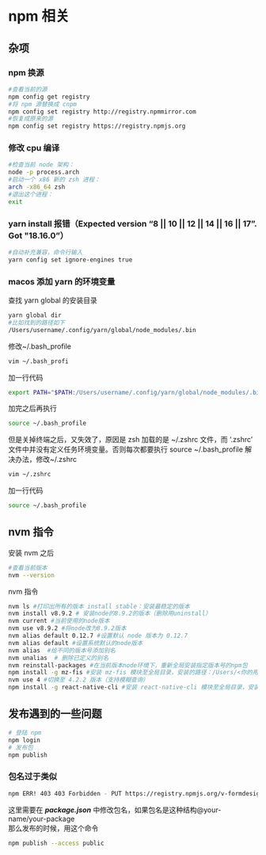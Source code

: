# npm 相关

## 杂项

### npm 换源

```zsh
#查看当前的源
npm config get registry
#将 npm 源替换成 cnpm
npm config set registry http://registry.npmmirror.com
#恢复成原来的源
npm config set registry https://registry.npmjs.org
```

### 修改 cpu 编译

```zsh
#检查当前 node 架构：
node -p process.arch
#启动一个 x86 新的 zsh 进程：
arch -x86_64 zsh
#退出这个进程：
exit
```

### yarn install 报错（Expected version “8 || 10 || 12 || 14 || 16 || 17”. Got "18.16.0”）

```zsh
#自动补充兼容，命令行输入
yarn config set ignore-engines true
```

### macos 添加 yarn 的环境变量

查找 yarn global 的安装目录

```zsh
yarn global dir
#比如找到的路径如下
/Users/username/.config/yarn/global/node_modules/.bin

```

修改~/.bash_profile

```zsh
vim ~/.bash_profi
```

加一行代码

```zsh
export PATH="$PATH:/Users/username/.config/yarn/global/node_modules/.bin"
```

加完之后再执行

```zsh
source ~/.bash_profile
```

但是关掉终端之后，又失效了，原因是 zsh 加载的是 ~/.zshrc 文件，而 ‘.zshrc’ 文件中并没有定义任务环境变量。否则每次都要执行 source ~/.bash_profile
解决办法，修改~/.zshrc

```zsh
vim ~/.zshrc
```

加一行代码

```zsh
source ~/.bash_profile
```

## nvm 指令

安装 nvm 之后

```zsh
#查看当前版本
nvm --version
```

nvm 指令

```zsh
nvm ls #打印出所有的版本 install stable：安装最稳定的版本
nvm install v8.9.2 # 安装node的8.9.2的版本（删除用uninstall）
nvm current #当前使用的node版本
nvm use v8.9.2 #将node改为8.9.2版本
nvm alias default 0.12.7 #设置默认 node 版本为 0.12.7
nvm alias default #设置系统默认的node版本
nvm alias  #给不同的版本号添加别名
nvm unalias  # 删除已定义的别名
nvm reinstall-packages #在当前版本node环境下，重新全局安装指定版本号的npm包
npm install -g mz-fis #安装 mz-fis 模块至全局目录，安装的路径：/Users/<你的用户名>/.nvm/versions/node/v0.12.7/lib/mz-fis
nvm use 4 #切换至 4.2.2 版本（支持模糊查询）
npm install -g react-native-cli #安装 react-native-cli 模块至全局目录，安装的路径：/Users/<你的用户名>/.nvm/versions/node/v4.2.2/lib/react-native-cli
```

## 发布遇到的一些问题

```zsh
# 登陆 npm
npm login
# 发布包
npm publish
```

### 包名过于类似

```zsh
npm ERR! 403 403 Forbidden - PUT https://registry.npmjs.org/v-formdesigner - Package name too similar to existing package v-form-designer; try renaming your package to '@klaus_v_reinherz/v-formdesigner' and publishing with 'npm publish --access=public' instead
```

这里需要在 **_package.json_** 中修改包名，如果包名是这种结构@your-name/your-package<br>
那么发布的时候，用这个命令<br>

```zsh
npm publish --access public
```
